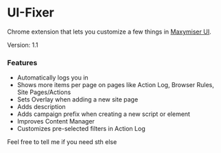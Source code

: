 # UI-Fixer
Chrome extension that lets you customize a few things in [Maxymiser UI](https://ui61.maxymiser.com/).

Version: 1.1

### Features
* Automatically logs you in
* Shows more items per page on pages like Action Log, Browser Rules, Site Pages/Actions
* Sets Overlay when adding a new site page
* Adds description
* Adds campaign prefix when creating a new script or element
* Improves Content Manager
* Customizes pre-selected filters in Action Log

Feel free to tell me if you need sth else